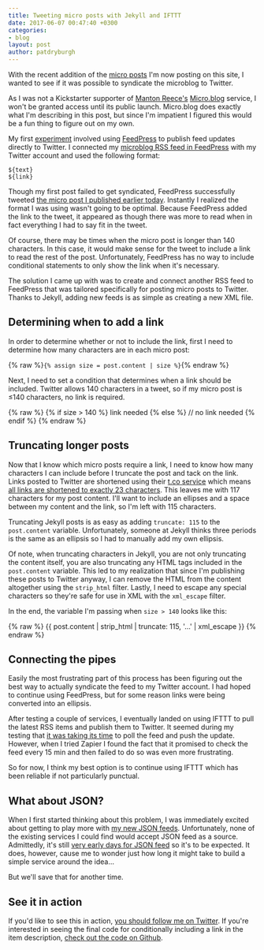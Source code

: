```yaml
---
title: Tweeting micro posts with Jekyll and IFTTT
date: 2017-06-07 00:47:40 +0300
categories:
- blog
layout: post
author: patdryburgh
---
```


With the recent addition of the [micro posts][mp] I'm now posting on this site, I wanted to see if it was possible to syndicate the microblog to Twitter.

As I was not a Kickstarter supporter of [Manton Reece's][mr] [Micro.blog][mb] service, I won't be granted access until its public launch. Micro.blog does exactly what I'm describing in this post, but since I'm impatient I figured this would be a fun thing to figure out on my own.

My first [experiment][ex] involved using [FeedPress][fp] to publish feed updates directly to Twitter. I connected my [microblog RSS feed in FeedPress][rf] with my Twitter account and used the following format:

    ${text}
    ${link}

Though my first post failed to get syndicated, FeedPress successfully tweeted [the micro post I published earlier today][first]. Instantly I realized the format I was using wasn't going to be optimal. Because FeedPress added the link to the tweet, it appeared as though there was more to read when in fact everything I had to say fit in the tweet.

Of course, there may be times when the micro post is longer than 140 characters. In this case, it would make sense for the tweet to include a link to read the rest of the post. Unfortunately, FeedPress has no way to include conditional statements to only show the link when it's necessary.

The solution I came up with was to create and connect another RSS feed to FeedPress that was tailored specifically for posting micro posts to Twitter. Thanks to Jekyll, adding new feeds is as simple as creating a new XML file.

## Determining when to add a link

In order to determine whether or not to include the link, first I need to determine how many characters are in each micro post:

{% raw %}`{% assign size = post.content | size %}`{% endraw %}

Next, I need to set a condition that determines when a link should be included. Twitter allows 140 characters in a tweet, so if my micro post is ≤140 characters, no link is required.

{% raw %}
    {% if size > 140 %}
        link needed
    {% else %}
        // no link needed
    {% endif %}
{% endraw %}

## Truncating longer posts

Now that I know which micro posts require a link, I need to know how many characters I can include before I truncate the post and tack on the link. Links posted to Twitter are shortened using their [t.co service][tco] which means [all links are shortened to exactly 23 characters][23]. This leaves me with 117 characters for my post content. I'll want to include an ellipses and a space between my content and the link, so I'm left with 115 characters.

Truncating Jekyll posts is as easy as adding `truncate: 115` to the `post.content` variable. Unfortunately, someone at Jekyll thinks three periods is the same as an ellipsis so I had to manually add my own ellipsis.

Of note, when truncating characters in Jekyll, you are not only truncating the content itself, you are also truncating any HTML tags included in the `post.content` variable. This led to my realization that since I'm publishing these posts to Twitter anyway, I can remove the HTML from the content altogether using the `strip_html` filter. Lastly, I need to escape any special characters so they're safe for use in XML with the `xml_escape` filter.

In the end, the variable I'm passing when `size > 140` looks like this:

{% raw %}
    {{ post.content | strip_html | truncate: 115, '…' | xml_escape }}
{% endraw %}

## Connecting the pipes

Easily the most frustrating part of this process has been figuring out the best way to actually syndicate the feed to my Twitter account. I had hoped to continue using FeedPress, but for some reason links were being converted into an ellipsis.

After testing a couple of services, I eventually landed on using IFTTT to pull the latest RSS items and publish them to Twitter. It seemed during my testing that [it was taking its time][time] to poll the feed and push the update. However, when I tried Zapier I found the fact that it promised to check the feed every 15 min and then failed to do so was even more frustrating.

So for now, I think my best option is to continue using IFTTT which has been reliable if not particularly punctual.

## What about JSON?

When I first started thinking about this problem, I was immediately excited about getting to play more with [my new JSON feeds][feeds]. Unfortunately, none of the existing services I could find would accept JSON feed as a source. Admittedly, it's still [very early days for JSON feed][ed] so it's to be expected. It does, however, cause me to wonder just how long it might take to build a simple service around the idea…

But we'll save that for another time.

## See it in action

If you'd like to see this in action, [you should follow me on Twitter][tw]. If you're interested in seeing the final code for conditionally including a link in the item description, [check out the code on Github][gh].

[mp]: http://localhost:4000/micro/2017-06-01-20-35-06
[mr]: http://manton.org
[mb]: http://micro.blog
[ex]: http://patdryburgh.com/micro/2017-06-03-08-45-00
[fp]: http://feed.press
[rf]: http://feed.patdryburgh.com/micro
[tco]: https://support.twitter.com/articles/109623
[23]: https://support.twitter.com/articles/78124
[time]: http://patdryburgh.com/micro/2017-06-07-00-00-58
[feeds]: http://patdryburgh.com/subscribe/
[tw]: http://twitter.com/patdryburgh
[gh]: https://github.com/patdryburgh/patdryburgh.com/blob/master/feed/twitter.xml
[first]: http://localhost:4000/micro/2017-06-06-11-55-26
[ed]: https://jsonfeed.org/2017/05/17/announcing_json_feed
